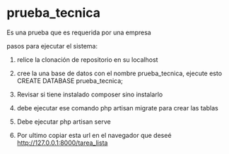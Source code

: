 # prueba_tecnica
Es una prueba que es requerida por una empresa

 pasos para ejecutar el sistema:
 
 1) relice la clonación de repositorio en su localhost
 
 2) cree la una base de datos con el nombre prueba_tecnica, ejecute esto  CREATE DATABASE prueba_tecnica;
 
3) Revisar si tiene instalado composer sino instalarlo
 
 4)  debe ejecutar ese comando  php artisan migrate para crear las tablas
 
 5) Debe ejecutar  php artisan serve 
 
 6) Por ultimo copiar esta url en el navegador que deseé http://127.0.0.1:8000/tarea_lista
